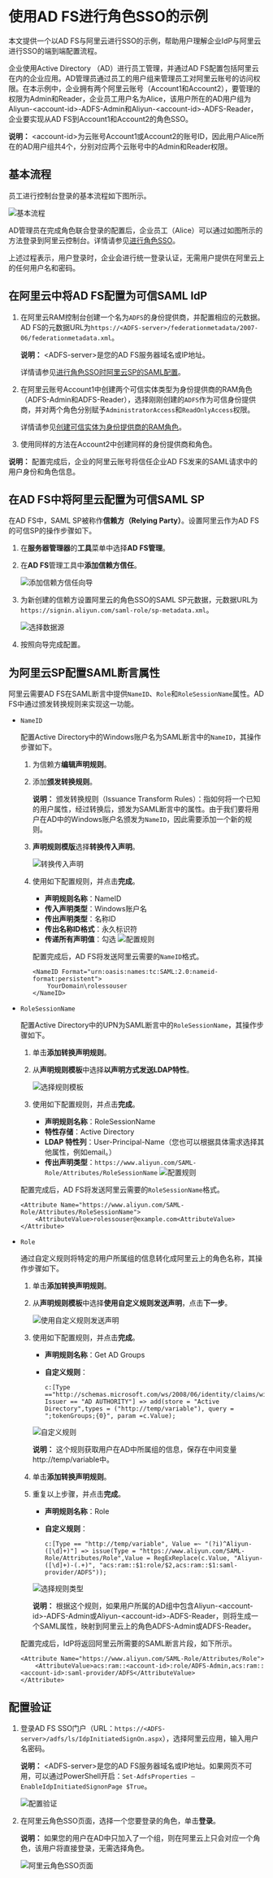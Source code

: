 # 使用AD FS进行角色SSO的示例

本文提供一个以AD FS与阿里云进行SSO的示例，帮助用户理解企业IdP与阿里云进行SSO的端到端配置流程。

企业使用Active Directory （AD）进行员工管理，并通过AD FS配置包括阿里云在内的企业应用。AD管理员通过员工的用户组来管理员工对阿里云账号的访问权限。在本示例中，企业拥有两个阿里云账号（Account1和Account2），要管理的权限为Admin和Reader，企业员工用户名为Alice，该用户所在的AD用户组为Aliyun-<account-id\>-ADFS-Admin和Aliyun-<account-id\>-ADFS-Reader，企业要实现从AD FS到Account1和Account2的角色SSO。

**说明：** <account-id\>为云账号Account1或Account2的账号ID，因此用户Alice所在的AD用户组共4个，分别对应两个云账号中的Admin和Reader权限。

## 基本流程

员工进行控制台登录的基本流程如下图所示。

![基本流程](https://static-aliyun-doc.oss-accelerate.aliyuncs.com/assets/img/zh-CN/7075217951/p40996.png)

AD管理员在完成角色联合登录的配置后，企业员工（Alice）可以通过如图所示的方法登录到阿里云控制台。详情请参见[进行角色SSO](/cn.zh-CN/单点登录管理（SSO）/角色SSO/进行角色SSO.md)。

上述过程表示，用户登录时，企业会进行统一登录认证，无需用户提供在阿里云上的任何用户名和密码。

## 在阿里云中将AD FS配置为可信SAML IdP

1.  在阿里云RAM控制台创建一个名为`ADFS`的身份提供商，并配置相应的元数据。AD FS的元数据URL为`https://<ADFS-server>/federationmetadata/2007-06/federationmetadata.xml`。

    **说明：** <ADFS-server\>是您的AD FS服务器域名或IP地址。

    详情请参见[进行角色SSO时阿里云SP的SAML配置](/cn.zh-CN/单点登录管理（SSO）/角色SSO/进行角色SSO时阿里云SP的SAML配置.md)。

2.  在阿里云账号Account1中创建两个可信实体类型为身份提供商的RAM角色（ADFS-Admin和ADFS-Reader），选择刚刚创建的`ADFS`作为可信身份提供商，并对两个角色分别赋予`AdministratorAccess`和`ReadOnlyAccess`权限。

    详情请参见[创建可信实体为身份提供商的RAM角色](/cn.zh-CN/角色管理/创建RAM角色/创建可信实体为身份提供商的RAM角色.md)。

3.  使用同样的方法在Account2中创建同样的身份提供商和角色。


**说明：** 配置完成后，企业的阿里云账号将信任企业AD FS发来的SAML请求中的用户身份和角色信息。

## 在AD FS中将阿里云配置为可信SAML SP

在AD FS中，SAML SP被称作**信赖方（Relying Party）**。设置阿里云作为AD FS的可信SP的操作步骤如下。

1.  在**服务器管理器**的**工具**菜单中选择**AD FS管理**。

2.  在**AD FS**管理工具中**添加信赖方信任**。

    ![添加信赖方信任向导](https://static-aliyun-doc.oss-accelerate.aliyuncs.com/assets/img/zh-CN/7075217951/p41011.png)

3.  为新创建的信赖方设置阿里云的角色SSO的SAML SP元数据，元数据URL为`https://signin.aliyun.com/saml-role/sp-metadata.xml`。

    ![选择数据源](https://static-aliyun-doc.oss-accelerate.aliyuncs.com/assets/img/zh-CN/7075217951/p41012.png)

4.  按照向导完成配置。


## 为阿里云SP配置SAML断言属性

阿里云需要AD FS在SAML断言中提供`NameID`、`Role`和`RoleSessionName`属性。AD FS中通过颁发转换规则来实现这一功能。

-   `NameID`

    配置Active Directory中的Windows账户名为SAML断言中的`NameID`，其操作步骤如下。

    1.  为信赖方**编辑声明规则**。
    2.  添加**颁发转换规则**。

        **说明：** 颁发转换规则（Issuance Transform Rules）：指如何将一个已知的用户属性，经过转换后，颁发为SAML断言中的属性。由于我们要将用户在AD中的Windows账户名颁发为`NameID`，因此需要添加一个新的规则。

    3.  **声明规则模版**选择**转换传入声明**。

        ![转换传入声明](https://static-aliyun-doc.oss-accelerate.aliyuncs.com/assets/img/zh-CN/7075217951/p41035.png)

    4.  使用如下配置规则，并点击**完成**。

        -   **声明规则名称**：NameID
        -   **传入声明类型**：Windows账户名
        -   **传出声明类型**：名称ID
        -   **传出名称ID格式**：永久标识符
        -   **传递所有声明值**：勾选
        ![配置规则](https://static-aliyun-doc.oss-accelerate.aliyuncs.com/assets/img/zh-CN/8075217951/p41044.png)

        配置完成后，AD FS将发送阿里云需要的`NameID`格式。

        ```
        <NameID Format="urn:oasis:names:tc:SAML:2.0:nameid-format:persistent">
            YourDomain\rolessouser
        </NameID>
        ```

-   `RoleSessionName`

    配置Active Directory中的UPN为SAML断言中的`RoleSessionName`，其操作步骤如下。

    1.  单击**添加转换声明规则**。
    2.  从**声明规则模板**中选择**以声明方式发送LDAP特性**。

        ![选择规则模板](https://static-aliyun-doc.oss-accelerate.aliyuncs.com/assets/img/zh-CN/8075217951/p41064.png)

    3.  使用如下配置规则，并点击**完成**。

        -   **声明规则名称**：RoleSessionName
        -   **特性存储**：Active Directory
        -   **LDAP 特性列**：User-Principal-Name（您也可以根据具体需求选择其他属性，例如email。）
        -   **传出声明类型**：`https://www.aliyun.com/SAML-Role/Attributes/RoleSessionName`
        ![配置规则](https://static-aliyun-doc.oss-accelerate.aliyuncs.com/assets/img/zh-CN/8075217951/p41065.png)

    配置完成后，AD FS将发送阿里云需要的`RoleSessionName`格式。

    ```
    <Attribute Name="https://www.aliyun.com/SAML-Role/Attributes/RoleSessionName">
        <AttributeValue>rolessouser@example.com<AttributeValue>
    </Attribute>
    ```

-   `Role`

    通过自定义规则将特定的用户所属组的信息转化成阿里云上的角色名称，其操作步骤如下。

    1.  单击**添加转换声明规则**。
    2.  从**声明规则模板**中选择**使用自定义规则发送声明**，点击**下一步**。

        ![使用自定义规则发送声明](https://static-aliyun-doc.oss-accelerate.aliyuncs.com/assets/img/zh-CN/8075217951/p41066.png)

    3.  使用如下配置规则，并点击**完成**。

        -   **声明规则名称**：Get AD Groups
        -   **自定义规则**：

            ```
            c:[Type =="http://schemas.microsoft.com/ws/2008/06/identity/claims/windowsaccountname", Issuer == "AD AUTHORITY"] => add(store = "Active Directory",types = ("http://temp/variable"), query = ";tokenGroups;{0}", param =c.Value);
            ```

        ![自定义规则](https://static-aliyun-doc.oss-accelerate.aliyuncs.com/assets/img/zh-CN/8075217951/p41067.png)

        **说明：** 这个规则获取用户在AD中所属组的信息，保存在中间变量http://temp/variable中。

    4.  单击**添加转换声明规则**。
    5.  重复以上步骤，并点击**完成**。

        -   **声明规则名称**：Role
        -   **自定义规则**：

            ```
            c:[Type == "http://temp/variable", Value =~ "(?i)^Aliyun-([\d]+)"] => issue(Type = "https://www.aliyun.com/SAML-Role/Attributes/Role",Value = RegExReplace(c.Value, "Aliyun-([\d]+)-(.+)", "acs:ram::$1:role/$2,acs:ram::$1:saml-provider/ADFS"));
            ```

        ![选择规则类型](https://static-aliyun-doc.oss-accelerate.aliyuncs.com/assets/img/zh-CN/8075217951/p41109.png)

        **说明：** 根据这个规则，如果用户所属的AD组中包含Aliyun-<account-id\>-ADFS-Admin或Aliyun-<account-id\>-ADFS-Reader，则将生成一个SAML属性，映射到阿里云上的角色ADFS-Admin或ADFS-Reader。

    配置完成后，IdP将返回阿里云所需要的SAML断言片段，如下所示。

    ```
    <Attribute Name="https://www.aliyun.com/SAML-Role/Attributes/Role">
        <AttributeValue>acs:ram::<account-id>:role/ADFS-Admin,acs:ram::<account-id>:saml-provider/ADFS</AttributeValue>
    </Attribute>
    ```


## 配置验证

1.  登录AD FS SSO门户（URL：`https://<ADFS-server>/adfs/ls/IdpInitiatedSignOn.aspx`），选择阿里云应用，输入用户名密码。

    **说明：** <ADFS-server\>是您的AD FS服务器域名或IP地址。如果网页不可用，可以通过PowerShell开启：`Set-AdfsProperties –EnableIdpInitiatedSignonPage $True`。

    ![配置验证](https://static-aliyun-doc.oss-accelerate.aliyuncs.com/assets/img/zh-CN/8075217951/p41111.png)

2.  在阿里云角色SSO页面，选择一个您要登录的角色，单击**登录**。

    **说明：** 如果您的用户在AD中只加入了一个组，则在阿里云上只会对应一个角色，该用户将直接登录，无需选择角色。

    ![阿里云角色SSO页面](https://static-aliyun-doc.oss-accelerate.aliyuncs.com/assets/img/zh-CN/8075217951/p41794.png)


